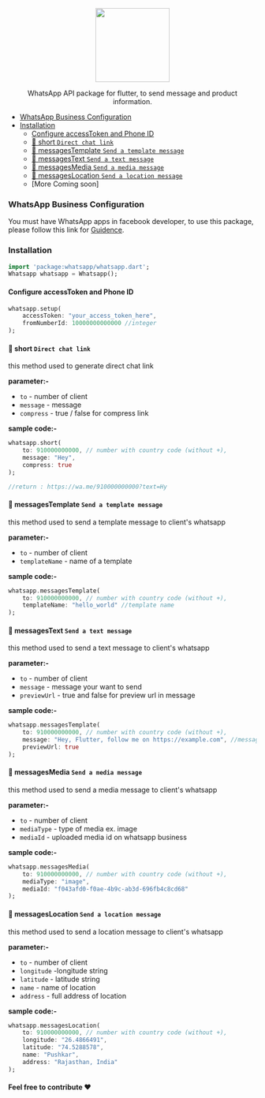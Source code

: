 <center><img width="150" src="https://upload.wikimedia.org/wikipedia/commons/thumb/6/6b/WhatsApp.svg/2044px-WhatsApp.svg.png"/>
<p>
WhatsApp API package for flutter, to send message and product information.
</p>
</center>


- [WhatsApp Business Configuration](#whatsapp-business-configuration)
- [Installation](#installation)
  * [Configure accessToken and Phone ID](#configure-accessToken-and-phone-id)
  * [💬 short `Direct chat link`](#---short--direct-chat-link-)
  * [💬 messagesTemplate `Send a template message`](#---messagestemplate--send-a-template-message-)
  * [💬 messagesText `Send a text message`](#---messagestext--send-a-text-message-)
  * [💬 messagesMedia `Send a media message`](#---messagesmedia--send-a-media-message-)
  * [💬 messagesLocation `Send a location message`](#---messageslocation--send-a-location-message-)
  * [More Coming soon]

### WhatsApp Business Configuration
You must have WhatsApp apps in facebook developer, to use this package, please follow this link for [Guidence](https://developers.facebook.com/).
### Installation
```dart 
import 'package:whatsapp/whatsapp.dart';
Whatsapp whatsapp = Whatsapp();
```
#### Configure accessToken and Phone ID
```dart
whatsapp.setup(
	accessToken: "your_access_token_here",
	fromNumberId: 10000000000000 //integer
);
```

#### 💬 short `Direct chat link`
this method used to generate direct chat link

**parameter:-**
* `to` - number of client 
* `message` - message
* `compress` - true / false for compress link

**sample code:-**
```dart
whatsapp.short(
	to: 910000000000, // number with country code (without +),
	message: "Hey",
	compress: true
);

//return : https://wa.me/910000000000?text=Hy
```

#### 💬 messagesTemplate `Send a template message`
this method used to send a template message to client's whatsapp

**parameter:-**
* `to` - number of client 
* `templateName` - name of a template

**sample code:-**
```dart
whatsapp.messagesTemplate(
	to: 910000000000, // number with country code (without +),
	templateName: "hello_world" //template name
);
```

#### 💬 messagesText `Send a text message`
this method used to send a text message to client's whatsapp

**parameter:-**
* `to` - number of client 
* `message` - message your want to send
* `previewUrl` - true and false for preview url in message

**sample code:-**
```dart
whatsapp.messagesTemplate(
	to: 910000000000, // number with country code (without +),
	message: "Hey, Flutter, follow me on https://example.com", //message
	previewUrl: true
);
```
#### 💬 messagesMedia `Send a media message`
this method used to send a media message to client's whatsapp

**parameter:-**
* `to` - number of client 
* `mediaType` - type of media ex. image
* `mediaId` - uploaded media id on whatsapp business

**sample code:-**
```dart
whatsapp.messagesMedia(
	to: 910000000000, // number with country code (without +),
	mediaType: "image",
	mediaId: "f043afd0-f0ae-4b9c-ab3d-696fb4c8cd68"
);
```

#### 💬 messagesLocation `Send a location message`
this method used to send a location message to client's whatsapp

**parameter:-**
* `to` - number of client 
* `longitude` -longitude string
* `latitude` - latitude string
* `name` - name of location
* `address` - full address of location

**sample code:-**
```dart
whatsapp.messagesLocation(
	to: 910000000000, // number with country code (without +),
	longitude: "26.4866491",
	latitude: "74.5288578",
	name: "Pushkar",
	address: "Rajasthan, India"
);
```

#### Feel free to contribute ❤️
